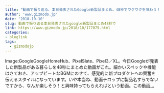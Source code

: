 ```yaml
---
title: "動画で振り返る、本日発表されたGoogle新製品まとめ。48秒でワクワクを味わう！"
author: 'www.gizmodo.jp'
date: '2018-10-10'
slug: 動画で振り返る本日発表されたgoogle新製品まとめ48秒で
link: https://www.gizmodo.jp/2018/10/177075.html
categories:
- bloglink
tags:
  - gizmodojp
---
```


Image:GoogleGoogleHomeHub、PixelSlate、Pixel3／XL。今日Googleが発表した新製品がある暮らしを48秒にまとめた動画がこれ。細かいスペックや機能はさておき、アップビートなBGMにのせて、感覚的に新プロダクトへの興奮を伝えるスタイルになっています。いや本当ね、動画テロップに製品名すらでないですから、なんか楽しそう！と興味持ってもらえればという動画。この動画[... <i class="fas fa-external-link-alt"></i>](https://www.gizmodo.jp/2018/10/177075.html)

